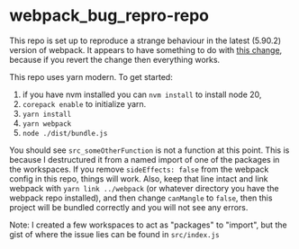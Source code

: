 # webpack_bug_repro-repo

This repo is set up to reproduce a strange behaviour in the latest (5.90.2) version of webpack. It appears to have something to do with [this change](https://github.com/webpack/webpack/commit/2a063f88da046377ee4eac1e57fc2ea9966e55c8#diff-96335405b47eef62b17ba6fe88f6b35a1e37c9cf98fd762fe74599aca1c65d94R195), because if you revert the change then everything works.

This repo uses yarn modern. To get started:

1. if you have nvm installed you can `nvm install` to install node 20,
2. `corepack enable` to initialize yarn.
3. `yarn install`
4. `yarn webpack`
5. `node ./dist/bundle.js`

You should see `src_someOtherFunction` is not a function at this point. This is because I destructured it from a named import of one of the packages in the workspaces. If you remove `sideEffects: false` from the webpack config in this repo, things will work. Also, keep that line intact and link webpack with `yarn link ../webpack` (or whatever directory you have the webpack repo installed), and then change `canMangle` to `false`, then this project will be bundled correctly and you will not see any errors.

Note: I created a few workspaces to act as "packages" to "import", but the gist of where the issue lies can be found in `src/index.js`
